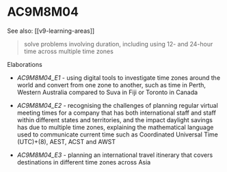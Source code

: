 
# AC9M8M04 

See also: [[v9-learning-areas]]

> solve problems involving duration, including using 12- and 24-hour time across multiple time zones

Elaborations


- _AC9M8M04_E1_ - using digital tools to investigate time zones around the world and convert from one zone to another, such as time in Perth, Western Australia compared to Suva in Fiji or Toronto in Canada

- _AC9M8M04_E2_ - recognising the challenges of planning regular virtual meeting times for a company that has both international staff and staff within different states and territories, and the impact daylight savings has due to multiple time zones, explaining the mathematical language used to communicate current time such as Coordinated Universal Time (UTC)+\(8\), AEST, ACST and AWST

- _AC9M8M04_E3_ - planning an international travel itinerary that covers destinations in different time zones across Asia
